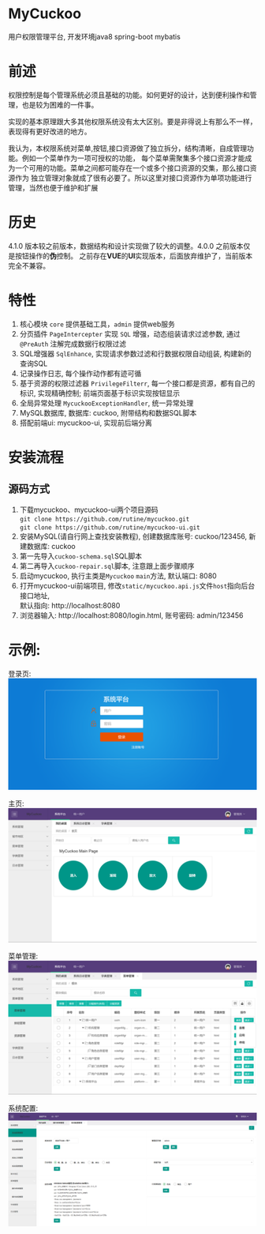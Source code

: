MyCuckoo
========

用户权限管理平台, 开发环境java8 spring-boot mybatis

# 前述 
权限控制是每个管理系统必须且基础的功能。如何更好的设计，达到便利操作和管理，也是较为困难的一件事。  

实现的基本原理跟大多其他权限系统没有太大区别。要是非得说上有那么不一样，表现得有更好改进的地方。

我认为，本权限系统对菜单,按钮,接口资源做了独立拆分，结构清晰，自成管理功能。例如一个菜单作为一项可授权的功能，
每个菜单需聚集多个接口资源才能成为一个可用的功能。菜单之间都可能存在一个或多个接口资源的交集，那么接口资源作为
独立管理对象就成了很有必要了。所以这里对接口资源作为单项功能进行管理，当然也便于维护和扩展


# 历史 
4.1.0 版本较之前版本，数据结构和设计实现做了较大的调整。4.0.0 之前版本仅是按钮操作的**伪**控制。
之前存在**VUE**的**UI**实现版本，后面放弃维护了，当前版本完全不兼容。

# 特性 
1. 核心模块 `core` 提供基础工具，`admin` 提供web服务
2. 分页插件 `PageIntercepter` 实现 `SQL` 增强，动态组装请求过滤参数, 通过 `@PreAuth` 注解完成数据行权限过滤
3. SQL增强器 `SqlEnhance`, 实现请求参数过滤和行数据权限自动组装, 构建新的查询SQL
4. 记录操作日志, 每个操作动作都有迹可循
5. 基于资源的权限过滤器 `PrivilegeFilterr`, 每一个接口都是资源，都有自己的标识, 实现精确控制; 前端页面基于标识实现按钮显示
6. 全局异常处理 `MycuckooExceptionHandler`, 统一异常处理
7. MySQL数据库, 数据库: cuckoo, 附带结构和数据SQL脚本
8. 搭配前端ui: mycuckoo-ui, 实现前后端分离

# 安装流程 
## 源码方式 
1. 下载mycuckoo、mycuckoo-ui两个项目源码  
   `git clone https://github.com/rutine/mycuckoo.git`  
   `git clone https://github.com/rutine/mycuckoo-ui.git`
2. 安装MySQL(请自行网上查找安装教程), 创建数据库账号: cuckoo/123456, 新建数据库: cuckoo
3. 第一先导入`cuckoo-schema.sql`SQL脚本
4. 第二再导入`cuckoo-repair.sql`脚本, 注意跟上面步骤顺序
5. 启动mycuckoo, 执行主类是`Mycuckoo` `main`方法, 默认端口: 8080
6. 打开mycuckoo-ui前端项目, 修改`static/mycuckoo.api.js`文件`host`指向后台接口地址,  
   默认指向: http://localhost:8080
7. 浏览器输入: http://localhost:8080/login.html, 账号密码: admin/123456


# 示例: 

登录页:
![登录页](demo/login.png)

主页:
![主页](demo/index.png)

菜单管理:
![菜单管理](demo/menuMgr.png)

系统配置:
![系统配置](demo/systemConfig.png)